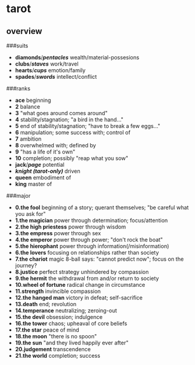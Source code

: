 tarot
=====


overview
-----


###suits


*  __diamonds__/___pentacles___ wealth/material-possesions
*  __clubs__/___staves___ work/travel
*  __hearts__/___cups___ emotion/family
*  __spades__/___swords___ intellect/conflict


###ranks


* __ace__ beginning
* __2__ balance
* __3__ "what goes around comes around"
* __4__ stability/stagnation; "a bird in the hand..."
* __5__ end of stability/stagnation; "have to break a few eggs..."
* __6__ manipulation; some success with; control of
* __7__ ambition
* __8__ overwhelmed with; defined by
* __9__ "has a life of it's own"
* __10__ completion; possibly "reap what you sow"
* __jack__/___page___ potential
* ___knight (tarot-only)___ driven
* __queen__ embodiment of
* __king__ master of


###major


* __0.the fool__ beginning of a story; querant themselves; "be careful what you ask for"
* __1.the magician__ power through determination; focus/attention
* __2.the high priestess__ power through wisdom
* __3.the empress__ power through sex
* __4.the emperor__ power through power; "don't rock the boat"
* __5.the hierophant__ power through information(/misinformation)
* __6.the lovers__ focusing on relationships rather than society
* __7.the chariot__ magic 8-ball says: "cannot predict now"; focus on the journey?
* __8.justice__ perfect strategy unhindered by compassion
* __9.the hermit__ the withdrawal from and/or return to society
* __10.wheel of fortune__ radical change in circumstance
* __11.strength__ invincible compassion
* __12.the hanged man__ victory in defeat; self-sacrifice
* __13.death__ end; revolution
* __14.temperance__ neutralizing; zeroing-out
* __15.the devil__ obsession; indulgence
* __16.the tower__ chaos; upheaval of core beliefs
* __17.the star__ peace of mind
* __18.the moon__ "there is no spoon"
* __19.the sun__ "and they lived happily ever after"
* __20.judgement__ transcendence
* __21.the world__ completion; success

